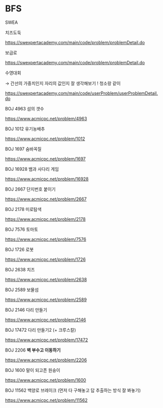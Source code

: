 # BFS

SWEA

치즈도둑

https://swexpertacademy.com/main/code/problem/problemDetail.do

보급로

https://swexpertacademy.com/main/code/problem/problemDetail.do

수영대회

→ 간선의 가중치인지 자리의 값인지 잘 생각해보기 ! 청소랑 같이

https://swexpertacademy.com/main/code/userProblem/userProblemDetail.do

BOJ 4963 섬의 갯수

https://www.acmicpc.net/problem/4963

BOJ 1012 유기농배추

https://www.acmicpc.net/problem/1012

BOJ 1697 숨바꼭질

https://www.acmicpc.net/problem/1697

BOJ 16928 뱀과 사다리 게임

https://www.acmicpc.net/problem/16928

BOJ 2667 단지번호 붙이기

https://www.acmicpc.net/problem/2667

BOJ 2178 미로탐색

https://www.acmicpc.net/problem/2178

BOJ 7576 토마토

https://www.acmicpc.net/problem/7576

BOJ 1726 로봇

https://www.acmicpc.net/problem/1726

BOJ 2638 치즈

https://www.acmicpc.net/problem/2638

BOJ 2589 보물섬

https://www.acmicpc.net/problem/2589

BOJ 2146 다리 만들기

https://www.acmicpc.net/problem/2146

BOJ 17472 다리 만들기2 (+ 크루스칼)

https://www.acmicpc.net/problem/17472

BOJ 2206 **벽 부수고 이동하기**

https://www.acmicpc.net/problem/2206

BOJ 1600 말이 되고픈 원숭이

https://www.acmicpc.net/problem/1600

BOJ 11562 백양로 브레이크 (먼저 다 구해놓고 답 추출하는 방식 잘 봐놓기)

https://www.acmicpc.net/problem/11562
